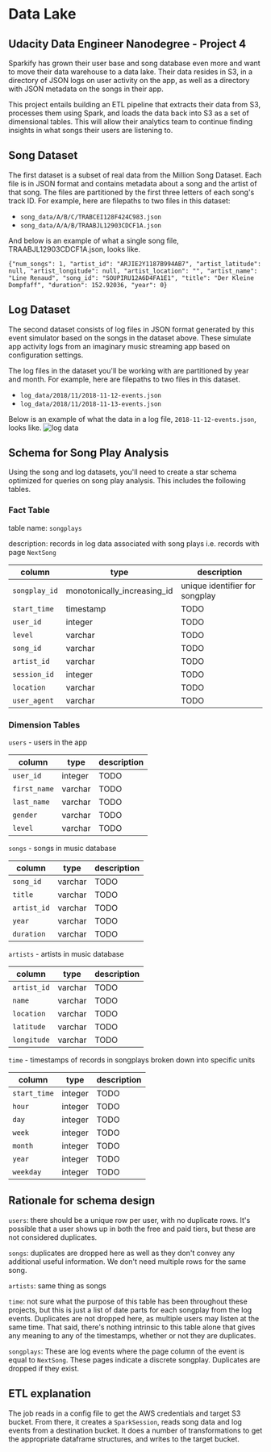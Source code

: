 
# Data Lake 
## Udacity Data Engineer Nanodegree - Project 4

Sparkify has grown their user base and song database even more and want to move their data warehouse to a data lake. Their data resides in S3, in a directory of JSON logs on user activity on the app, as well as a directory with JSON metadata on the songs in their app.

This project entails building an ETL pipeline that extracts their data from S3, processes them using Spark, and loads the data back into S3 as a set of dimensional tables. This will allow their analytics team to continue finding insights in what songs their users are listening to.

## Song Dataset
The first dataset is a subset of real data from the Million Song Dataset. Each file is in JSON format and contains metadata about a song and the artist of that song. The files are partitioned by the first three letters of each song's track ID. For example, here are filepaths to two files in this dataset:

* `song_data/A/B/C/TRABCEI128F424C983.json`
* `song_data/A/A/B/TRAABJL12903CDCF1A.json`

And below is an example of what a single song file, TRAABJL12903CDCF1A.json, looks like.
```
{"num_songs": 1, "artist_id": "ARJIE2Y1187B994AB7", "artist_latitude": null, "artist_longitude": null, "artist_location": "", "artist_name": "Line Renaud", "song_id": "SOUPIRU12A6D4FA1E1", "title": "Der Kleine Dompfaff", "duration": 152.92036, "year": 0}
```

## Log Dataset
The second dataset consists of log files in JSON format generated by this event simulator based on the songs in the dataset above. These simulate app activity logs from an imaginary music streaming app based on configuration settings.

The log files in the dataset you'll be working with are partitioned by year and month. For example, here are filepaths to two files in this dataset.

* `log_data/2018/11/2018-11-12-events.json`
* `log_data/2018/11/2018-11-13-events.json`

Below is an example of what the data in a log file, `2018-11-12-events.json`, looks like.
![log data](log-data.png)

## Schema for Song Play Analysis
Using the song and log datasets, you'll need to create a star schema optimized for queries on song play analysis. This includes the following tables.

### Fact Table

table name: `songplays` 

description: records in log data associated with song plays i.e. records with page `NextSong` 

|column|type|description|
|---|---|---|
`songplay_id`| monotonically_increasing_id|unique identifier for songplay
`start_time`| timestamp| TODO
`user_id`| integer | TODO
`level`| varchar | TODO
`song_id`| varchar| TODO
`artist_id`| varchar| TODO
`session_id`| integer| TODO
`location`| varchar| TODO
`user_agent`| varchar| TODO

### Dimension Tables
`users` - users in the app

|column|type|description|
|---|---|---|
`user_id`|integer|TODO
`first_name`|varchar|TODO
`last_name`|varchar|TODO
`gender`|varchar|TODO
`level`|varchar|TODO

`songs` - songs in music database

|column|type|description|
|---|---|---|
`song_id`|varchar|TODO
`title`|varchar|TODO
`artist_id`|varchar|TODO
`year`|varchar|TODO
`duration`|varchar|TODO

`artists` - artists in music database

|column|type|description|
|---|---|---|
`artist_id`|varchar|TODO
`name`|varchar|TODO
`location`|varchar|TODO
`latitude`|varchar|TODO
`longitude`|varchar|TODO

`time` - timestamps of records in songplays broken down into specific units

|column|type|description|
|---|---|---|
`start_time`| integer | TODO
`hour`| integer | TODO
`day`| integer | TODO
`week`| integer | TODO
`month`| integer | TODO
`year`| integer | TODO
`weekday`| integer | TODO


## Rationale for schema design
`users`: there should be a unique row per user, with no duplicate rows. It's possible that a user shows up in both the free and paid tiers, but these are not considered duplicates.

`songs`: duplicates are dropped here as well as they don't convey any additional useful information. We don't need multiple rows for the same song.

`artists`: same thing as songs

`time`: not sure what the purpose of this table has been throughout these projects, but this is just a list of date parts for each songplay from the log events. Duplicates are not dropped here, as multiple users may listen at the same time. That said, there's nothing intrinsic to this table alone that gives any meaning to any of the timestamps, whether or not they are duplicates.

`songplays`: These are log events where the page column of the event is equal to `NextSong`. These pages indicate a discrete songplay. Duplicates are dropped if they exist.

## ETL explanation
The job reads in a config file to get the AWS credentials and target S3 bucket. From there, it creates a `SparkSession`, reads song data and log events from a destination bucket. It does a number of transformations to get the appropriate dataframe structures, and writes to the target bucket.


